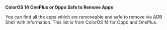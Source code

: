 **ColorOS 14 OnePlus or Oppo Safe to Remove Apps**

You can find all the apps which are removeable and safe to remove via ADB Shell with information.
This list is from ColorOS 14 for Oppo and OnePlus.
